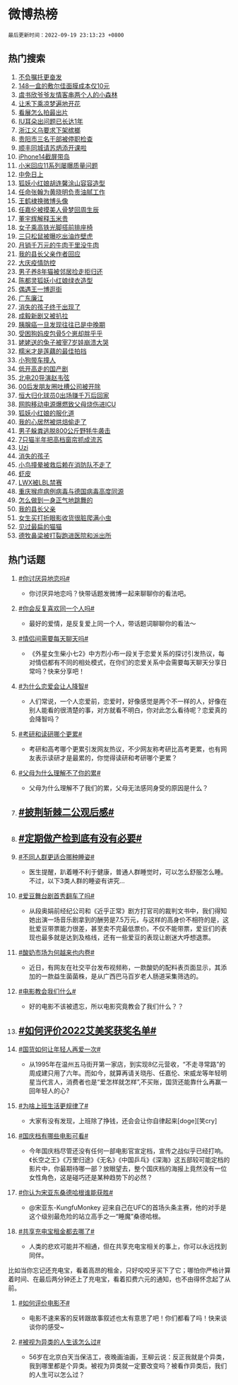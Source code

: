 # 微博热榜

`最后更新时间：2022-09-19 23:13:23 +0800`

## 热门搜索

1. [不负嘱托更奋发](https://m.weibo.cn/search?containerid=100103type%3D1%26t%3D10%26q%3D%23%E4%B8%8D%E8%B4%9F%E5%98%B1%E6%89%98%E6%9B%B4%E5%A5%8B%E5%8F%91%23&stream_entry_id=51&isnewpage=1&extparam=seat%3D1%26dgr%3D0%26cate%3D10103%26filter_type%3Drealtimehot%26pos%3D0%26c_type%3D51%26display_time%3D1663600401%26pre_seqid%3D166360040194101330097&luicode=10000011&lfid=106003type%253D25%2526t%253D3%2526disable_hot%253D1%2526filter_type%253Drealtimehot)
1. [148一盒的敷尔佳面膜成本仅10元](https://m.weibo.cn/search?containerid=100103type%3D1%26t%3D10%26q%3D%23148%E4%B8%80%E7%9B%92%E7%9A%84%E6%95%B7%E5%B0%94%E4%BD%B3%E9%9D%A2%E8%86%9C%E6%88%90%E6%9C%AC%E4%BB%8510%E5%85%83%23&stream_entry_id=31&isnewpage=1&extparam=seat%3D1%26dgr%3D0%26cate%3D0%26flag%3D2%26band_rank%3D1%26filter_type%3Drealtimehot%26pos%3D0%26lcate%3D5001%26q%3D%2523148%25E4%25B8%2580%25E7%259B%2592%25E7%259A%2584%25E6%2595%25B7%25E5%25B0%2594%25E4%25BD%25B3%25E9%259D%25A2%25E8%2586%259C%25E6%2588%2590%25E6%259C%25AC%25E4%25BB%258510%25E5%2585%2583%2523%26c_type%3D31%26realpos%3D1%26display_time%3D1663600401%26pre_seqid%3D166360040194101330097&luicode=10000011&lfid=106003type%253D25%2526t%253D3%2526disable_hot%253D1%2526filter_type%253Drealtimehot)
1. [虞书欣爷爷友情客串两个人的小森林](https://m.weibo.cn/search?containerid=100103type%3D1%26t%3D10%26q%3D%23%E8%99%9E%E4%B9%A6%E6%AC%A3%E7%88%B7%E7%88%B7%E5%8F%8B%E6%83%85%E5%AE%A2%E4%B8%B2%E4%B8%A4%E4%B8%AA%E4%BA%BA%E7%9A%84%E5%B0%8F%E6%A3%AE%E6%9E%97%23&stream_entry_id=31&isnewpage=1&extparam=seat%3D1%26dgr%3D0%26cate%3D0%26flag%3D1%26band_rank%3D2%26filter_type%3Drealtimehot%26pos%3D1%26lcate%3D5001%26q%3D%2523%25E8%2599%259E%25E4%25B9%25A6%25E6%25AC%25A3%25E7%2588%25B7%25E7%2588%25B7%25E5%258F%258B%25E6%2583%2585%25E5%25AE%25A2%25E4%25B8%25B2%25E4%25B8%25A4%25E4%25B8%25AA%25E4%25BA%25BA%25E7%259A%2584%25E5%25B0%258F%25E6%25A3%25AE%25E6%259E%2597%2523%26c_type%3D31%26realpos%3D2%26display_time%3D1663600401%26pre_seqid%3D166360040194101330097&luicode=10000011&lfid=106003type%253D25%2526t%253D3%2526disable_hot%253D1%2526filter_type%253Drealtimehot)
1. [让禾下乘凉梦遍地开花](https://m.weibo.cn/search?containerid=100103type%3D1%26t%3D10%26q%3D%23%E8%AE%A9%E7%A6%BE%E4%B8%8B%E4%B9%98%E5%87%89%E6%A2%A6%E9%81%8D%E5%9C%B0%E5%BC%80%E8%8A%B1%23&stream_entry_id=31&isnewpage=1&extparam=seat%3D1%26dgr%3D0%26cate%3D0%26flag%3D0%26band_rank%3D3%26filter_type%3Drealtimehot%26pos%3D2%26lcate%3D5001%26q%3D%2523%25E8%25AE%25A9%25E7%25A6%25BE%25E4%25B8%258B%25E4%25B9%2598%25E5%2587%2589%25E6%25A2%25A6%25E9%2581%258D%25E5%259C%25B0%25E5%25BC%2580%25E8%258A%25B1%2523%26c_type%3D31%26realpos%3D3%26display_time%3D1663600401%26pre_seqid%3D166360040194101330097&luicode=10000011&lfid=106003type%253D25%2526t%253D3%2526disable_hot%253D1%2526filter_type%253Drealtimehot)
1. [看展怎么拍最出片](https://m.weibo.cn/search?containerid=100103type%3D1%26t%3D10%26q%3D%23%E7%9C%8B%E5%B1%95%E6%80%8E%E4%B9%88%E6%8B%8D%E6%9C%80%E5%87%BA%E7%89%87%23&stream_entry_id=31&isnewpage=1&extparam=seat%3D1%26dgr%3D0%26cate%3D0%26band_rank%3D4%26topic_ad%3D1%26pos%3D3%26lcate%3D5001%26adid%3D165535%26filter_type%3Drealtimehot%26q%3D%2523%25E7%259C%258B%25E5%25B1%2595%25E6%2580%258E%25E4%25B9%2588%25E6%258B%258D%25E6%259C%2580%25E5%2587%25BA%25E7%2589%2587%2523%26c_type%3D31%26display_time%3D1663600401%26pre_seqid%3D166360040194101330097&luicode=10000011&lfid=106003type%253D25%2526t%253D3%2526disable_hot%253D1%2526filter_type%253Drealtimehot)
1. [IU耳朵出问题已长达1年](https://m.weibo.cn/search?containerid=100103type%3D1%26t%3D10%26q%3D%23IU%E8%80%B3%E6%9C%B5%E5%87%BA%E9%97%AE%E9%A2%98%E5%B7%B2%E9%95%BF%E8%BE%BE1%E5%B9%B4%23&stream_entry_id=31&isnewpage=1&extparam=seat%3D1%26dgr%3D0%26cate%3D0%26flag%3D1%26band_rank%3D4%26filter_type%3Drealtimehot%26pos%3D4%26lcate%3D5001%26q%3D%2523IU%25E8%2580%25B3%25E6%259C%25B5%25E5%2587%25BA%25E9%2597%25AE%25E9%25A2%2598%25E5%25B7%25B2%25E9%2595%25BF%25E8%25BE%25BE1%25E5%25B9%25B4%2523%26c_type%3D31%26realpos%3D4%26display_time%3D1663600401%26pre_seqid%3D166360040194101330097&luicode=10000011&lfid=106003type%253D25%2526t%253D3%2526disable_hot%253D1%2526filter_type%253Drealtimehot)
1. [浙江义乌要求下架槟榔](https://m.weibo.cn/search?containerid=100103type%3D1%26t%3D10%26q%3D%23%E6%B5%99%E6%B1%9F%E4%B9%89%E4%B9%8C%E8%A6%81%E6%B1%82%E4%B8%8B%E6%9E%B6%E6%A7%9F%E6%A6%94%23&stream_entry_id=31&isnewpage=1&extparam=seat%3D1%26dgr%3D0%26cate%3D0%26flag%3D1%26band_rank%3D5%26filter_type%3Drealtimehot%26pos%3D5%26lcate%3D5001%26q%3D%2523%25E6%25B5%2599%25E6%25B1%259F%25E4%25B9%2589%25E4%25B9%258C%25E8%25A6%2581%25E6%25B1%2582%25E4%25B8%258B%25E6%259E%25B6%25E6%25A7%259F%25E6%25A6%2594%2523%26c_type%3D31%26realpos%3D5%26display_time%3D1663600401%26pre_seqid%3D166360040194101330097&luicode=10000011&lfid=106003type%253D25%2526t%253D3%2526disable_hot%253D1%2526filter_type%253Drealtimehot)
1. [贵阳市三名干部被停职检查](https://m.weibo.cn/search?containerid=100103type%3D1%26t%3D10%26q%3D%E8%B4%B5%E9%98%B3%E5%B8%82%E4%B8%89%E5%90%8D%E5%B9%B2%E9%83%A8%E8%A2%AB%E5%81%9C%E8%81%8C%E6%A3%80%E6%9F%A5&stream_entry_id=31&isnewpage=1&extparam=seat%3D1%26dgr%3D0%26cate%3D0%26flag%3D16%26band_rank%3D6%26filter_type%3Drealtimehot%26pos%3D6%26lcate%3D5001%26q%3D%25E8%25B4%25B5%25E9%2598%25B3%25E5%25B8%2582%25E4%25B8%2589%25E5%2590%258D%25E5%25B9%25B2%25E9%2583%25A8%25E8%25A2%25AB%25E5%2581%259C%25E8%2581%258C%25E6%25A3%2580%25E6%259F%25A5%26c_type%3D31%26realpos%3D6%26display_time%3D1663600401%26pre_seqid%3D166360040194101330097&luicode=10000011&lfid=106003type%253D25%2526t%253D3%2526disable_hot%253D1%2526filter_type%253Drealtimehot)
1. [顺丰同城请苏炳添开课啦](https://m.weibo.cn/search?containerid=100103type%3D1%26t%3D10%26q%3D%23%E9%A1%BA%E4%B8%B0%E5%90%8C%E5%9F%8E%E8%AF%B7%E8%8B%8F%E7%82%B3%E6%B7%BB%E5%BC%80%E8%AF%BE%E5%95%A6%23&stream_entry_id=31&isnewpage=1&extparam=seat%3D1%26dgr%3D0%26cate%3D0%26band_rank%3D7%26topic_ad%3D1%26pos%3D7%26lcate%3D5001%26adid%3D165516%26filter_type%3Drealtimehot%26q%3D%2523%25E9%25A1%25BA%25E4%25B8%25B0%25E5%2590%258C%25E5%259F%258E%25E8%25AF%25B7%25E8%258B%258F%25E7%2582%25B3%25E6%25B7%25BB%25E5%25BC%2580%25E8%25AF%25BE%25E5%2595%25A6%2523%26c_type%3D31%26display_time%3D1663600401%26pre_seqid%3D166360040194101330097&luicode=10000011&lfid=106003type%253D25%2526t%253D3%2526disable_hot%253D1%2526filter_type%253Drealtimehot)
1. [iPhone14截屏带岛](https://m.weibo.cn/search?containerid=100103type%3D1%26t%3D10%26q%3D%23iPhone14%E6%88%AA%E5%B1%8F%E5%B8%A6%E5%B2%9B%23&stream_entry_id=31&isnewpage=1&extparam=seat%3D1%26dgr%3D0%26cate%3D0%26flag%3D0%26band_rank%3D7%26filter_type%3Drealtimehot%26pos%3D8%26lcate%3D5001%26q%3D%2523iPhone14%25E6%2588%25AA%25E5%25B1%258F%25E5%25B8%25A6%25E5%25B2%259B%2523%26c_type%3D31%26realpos%3D7%26display_time%3D1663600401%26pre_seqid%3D166360040194101330097&luicode=10000011&lfid=106003type%253D25%2526t%253D3%2526disable_hot%253D1%2526filter_type%253Drealtimehot)
1. [小米回应11系列屡曝质量问题](https://m.weibo.cn/search?containerid=100103type%3D1%26t%3D10%26q%3D%23%E5%B0%8F%E7%B1%B3%E5%9B%9E%E5%BA%9411%E7%B3%BB%E5%88%97%E5%B1%A1%E6%9B%9D%E8%B4%A8%E9%87%8F%E9%97%AE%E9%A2%98%23&stream_entry_id=31&isnewpage=1&extparam=seat%3D1%26dgr%3D0%26cate%3D0%26flag%3D1%26band_rank%3D8%26filter_type%3Drealtimehot%26pos%3D9%26lcate%3D5001%26q%3D%2523%25E5%25B0%258F%25E7%25B1%25B3%25E5%259B%259E%25E5%25BA%259411%25E7%25B3%25BB%25E5%2588%2597%25E5%25B1%25A1%25E6%259B%259D%25E8%25B4%25A8%25E9%2587%258F%25E9%2597%25AE%25E9%25A2%2598%2523%26c_type%3D31%26realpos%3D8%26display_time%3D1663600401%26pre_seqid%3D166360040194101330097&luicode=10000011&lfid=106003type%253D25%2526t%253D3%2526disable_hot%253D1%2526filter_type%253Drealtimehot)
1. [中免日上](https://m.weibo.cn/search?containerid=100103type%3D1%26t%3D10%26q%3D%E4%B8%AD%E5%85%8D%E6%97%A5%E4%B8%8A&stream_entry_id=31&isnewpage=1&extparam=seat%3D1%26dgr%3D0%26cate%3D0%26flag%3D0%26band_rank%3D9%26filter_type%3Drealtimehot%26pos%3D10%26lcate%3D5001%26q%3D%25E4%25B8%25AD%25E5%2585%258D%25E6%2597%25A5%25E4%25B8%258A%26c_type%3D31%26realpos%3D9%26display_time%3D1663600401%26pre_seqid%3D166360040194101330097&luicode=10000011&lfid=106003type%253D25%2526t%253D3%2526disable_hot%253D1%2526filter_type%253Drealtimehot)
1. [狐妖小红娘胡连馨涂山容容造型](https://m.weibo.cn/search?containerid=100103type%3D1%26t%3D10%26q%3D%23%E7%8B%90%E5%A6%96%E5%B0%8F%E7%BA%A2%E5%A8%98%E8%83%A1%E8%BF%9E%E9%A6%A8%E6%B6%82%E5%B1%B1%E5%AE%B9%E5%AE%B9%E9%80%A0%E5%9E%8B%23&stream_entry_id=31&isnewpage=1&extparam=seat%3D1%26dgr%3D0%26cate%3D0%26flag%3D1%26band_rank%3D10%26filter_type%3Drealtimehot%26pos%3D11%26lcate%3D5001%26q%3D%2523%25E7%258B%2590%25E5%25A6%2596%25E5%25B0%258F%25E7%25BA%25A2%25E5%25A8%2598%25E8%2583%25A1%25E8%25BF%259E%25E9%25A6%25A8%25E6%25B6%2582%25E5%25B1%25B1%25E5%25AE%25B9%25E5%25AE%25B9%25E9%2580%25A0%25E5%259E%258B%2523%26c_type%3D31%26realpos%3D10%26display_time%3D1663600401%26pre_seqid%3D166360040194101330097&luicode=10000011&lfid=106003type%253D25%2526t%253D3%2526disable_hot%253D1%2526filter_type%253Drealtimehot)
1. [任命张翰为黄晓明负责油腻工作](https://m.weibo.cn/search?containerid=100103type%3D1%26t%3D10%26q%3D%E4%BB%BB%E5%91%BD%E5%BC%A0%E7%BF%B0%E4%B8%BA%E9%BB%84%E6%99%93%E6%98%8E%E8%B4%9F%E8%B4%A3%E6%B2%B9%E8%85%BB%E5%B7%A5%E4%BD%9C&stream_entry_id=31&isnewpage=1&extparam=seat%3D1%26dgr%3D0%26cate%3D0%26flag%3D1%26band_rank%3D11%26filter_type%3Drealtimehot%26pos%3D12%26lcate%3D5001%26q%3D%25E4%25BB%25BB%25E5%2591%25BD%25E5%25BC%25A0%25E7%25BF%25B0%25E4%25B8%25BA%25E9%25BB%2584%25E6%2599%2593%25E6%2598%258E%25E8%25B4%259F%25E8%25B4%25A3%25E6%25B2%25B9%25E8%2585%25BB%25E5%25B7%25A5%25E4%25BD%259C%26c_type%3D31%26realpos%3D11%26display_time%3D1663600401%26pre_seqid%3D166360040194101330097&luicode=10000011&lfid=106003type%253D25%2526t%253D3%2526disable_hot%253D1%2526filter_type%253Drealtimehot)
1. [王鹤棣换微博头像](https://m.weibo.cn/search?containerid=100103type%3D1%26t%3D10%26q%3D%23%E7%8E%8B%E9%B9%A4%E6%A3%A3%E6%8D%A2%E5%BE%AE%E5%8D%9A%E5%A4%B4%E5%83%8F%23&stream_entry_id=31&isnewpage=1&extparam=seat%3D1%26dgr%3D0%26cate%3D0%26flag%3D0%26band_rank%3D12%26filter_type%3Drealtimehot%26pos%3D13%26lcate%3D5001%26q%3D%2523%25E7%258E%258B%25E9%25B9%25A4%25E6%25A3%25A3%25E6%258D%25A2%25E5%25BE%25AE%25E5%258D%259A%25E5%25A4%25B4%25E5%2583%258F%2523%26c_type%3D31%26realpos%3D12%26display_time%3D1663600401%26pre_seqid%3D166360040194101330097&luicode=10000011&lfid=106003type%253D25%2526t%253D3%2526disable_hot%253D1%2526filter_type%253Drealtimehot)
1. [任嘉伦被摸美人骨梦回周生辰](https://m.weibo.cn/search?containerid=100103type%3D1%26t%3D10%26q%3D%23%E4%BB%BB%E5%98%89%E4%BC%A6%E8%A2%AB%E6%91%B8%E7%BE%8E%E4%BA%BA%E9%AA%A8%E6%A2%A6%E5%9B%9E%E5%91%A8%E7%94%9F%E8%BE%B0%23&stream_entry_id=31&isnewpage=1&extparam=seat%3D1%26dgr%3D0%26cate%3D0%26flag%3D0%26band_rank%3D13%26filter_type%3Drealtimehot%26pos%3D14%26lcate%3D5001%26q%3D%2523%25E4%25BB%25BB%25E5%2598%2589%25E4%25BC%25A6%25E8%25A2%25AB%25E6%2591%25B8%25E7%25BE%258E%25E4%25BA%25BA%25E9%25AA%25A8%25E6%25A2%25A6%25E5%259B%259E%25E5%2591%25A8%25E7%2594%259F%25E8%25BE%25B0%2523%26c_type%3D31%26realpos%3D13%26display_time%3D1663600401%26pre_seqid%3D166360040194101330097&luicode=10000011&lfid=106003type%253D25%2526t%253D3%2526disable_hot%253D1%2526filter_type%253Drealtimehot)
1. [董宇辉解释玉米贵](https://m.weibo.cn/search?containerid=100103type%3D1%26t%3D10%26q%3D%23%E8%91%A3%E5%AE%87%E8%BE%89%E8%A7%A3%E9%87%8A%E7%8E%89%E7%B1%B3%E8%B4%B5%23&stream_entry_id=31&isnewpage=1&extparam=seat%3D1%26dgr%3D0%26cate%3D0%26flag%3D0%26band_rank%3D14%26filter_type%3Drealtimehot%26pos%3D15%26lcate%3D5001%26q%3D%2523%25E8%2591%25A3%25E5%25AE%2587%25E8%25BE%2589%25E8%25A7%25A3%25E9%2587%258A%25E7%258E%2589%25E7%25B1%25B3%25E8%25B4%25B5%2523%26c_type%3D31%26realpos%3D14%26display_time%3D1663600401%26pre_seqid%3D166360040194101330097&luicode=10000011&lfid=106003type%253D25%2526t%253D3%2526disable_hot%253D1%2526filter_type%253Drealtimehot)
1. [女子乘高铁光脚搭前排座椅](https://m.weibo.cn/search?containerid=100103type%3D1%26t%3D10%26q%3D%23%E5%A5%B3%E5%AD%90%E4%B9%98%E9%AB%98%E9%93%81%E5%85%89%E8%84%9A%E6%90%AD%E5%89%8D%E6%8E%92%E5%BA%A7%E6%A4%85%23&stream_entry_id=31&isnewpage=1&extparam=seat%3D1%26dgr%3D0%26cate%3D0%26flag%3D1%26band_rank%3D15%26filter_type%3Drealtimehot%26pos%3D16%26lcate%3D5001%26q%3D%2523%25E5%25A5%25B3%25E5%25AD%2590%25E4%25B9%2598%25E9%25AB%2598%25E9%2593%2581%25E5%2585%2589%25E8%2584%259A%25E6%2590%25AD%25E5%2589%258D%25E6%258E%2592%25E5%25BA%25A7%25E6%25A4%2585%2523%26c_type%3D31%26realpos%3D15%26display_time%3D1663600401%26pre_seqid%3D166360040194101330097&luicode=10000011&lfid=106003type%253D25%2526t%253D3%2526disable_hot%253D1%2526filter_type%253Drealtimehot)
1. [三只松鼠被曝吃出油炸壁虎](https://m.weibo.cn/search?containerid=100103type%3D1%26t%3D10%26q%3D%23%E4%B8%89%E5%8F%AA%E6%9D%BE%E9%BC%A0%E8%A2%AB%E6%9B%9D%E5%90%83%E5%87%BA%E6%B2%B9%E7%82%B8%E5%A3%81%E8%99%8E%23&stream_entry_id=31&isnewpage=1&extparam=seat%3D1%26dgr%3D0%26cate%3D0%26flag%3D2%26band_rank%3D16%26filter_type%3Drealtimehot%26pos%3D17%26lcate%3D5001%26q%3D%2523%25E4%25B8%2589%25E5%258F%25AA%25E6%259D%25BE%25E9%25BC%25A0%25E8%25A2%25AB%25E6%259B%259D%25E5%2590%2583%25E5%2587%25BA%25E6%25B2%25B9%25E7%2582%25B8%25E5%25A3%2581%25E8%2599%258E%2523%26c_type%3D31%26realpos%3D16%26display_time%3D1663600401%26pre_seqid%3D166360040194101330097&luicode=10000011&lfid=106003type%253D25%2526t%253D3%2526disable_hot%253D1%2526filter_type%253Drealtimehot)
1. [月销千万元的牛肉干里没牛肉](https://m.weibo.cn/search?containerid=100103type%3D1%26t%3D10%26q%3D%23%E6%9C%88%E9%94%80%E5%8D%83%E4%B8%87%E5%85%83%E7%9A%84%E7%89%9B%E8%82%89%E5%B9%B2%E9%87%8C%E6%B2%A1%E7%89%9B%E8%82%89%23&stream_entry_id=31&isnewpage=1&extparam=seat%3D1%26dgr%3D0%26cate%3D0%26flag%3D0%26band_rank%3D17%26filter_type%3Drealtimehot%26pos%3D18%26lcate%3D5001%26q%3D%2523%25E6%259C%2588%25E9%2594%2580%25E5%258D%2583%25E4%25B8%2587%25E5%2585%2583%25E7%259A%2584%25E7%2589%259B%25E8%2582%2589%25E5%25B9%25B2%25E9%2587%258C%25E6%25B2%25A1%25E7%2589%259B%25E8%2582%2589%2523%26c_type%3D31%26realpos%3D17%26display_time%3D1663600401%26pre_seqid%3D166360040194101330097&luicode=10000011&lfid=106003type%253D25%2526t%253D3%2526disable_hot%253D1%2526filter_type%253Drealtimehot)
1. [我的县长父亲作者回应](https://m.weibo.cn/search?containerid=100103type%3D1%26t%3D10%26q%3D%23%E6%88%91%E7%9A%84%E5%8E%BF%E9%95%BF%E7%88%B6%E4%BA%B2%E4%BD%9C%E8%80%85%E5%9B%9E%E5%BA%94%23&stream_entry_id=31&isnewpage=1&extparam=seat%3D1%26dgr%3D0%26cate%3D0%26flag%3D0%26band_rank%3D18%26filter_type%3Drealtimehot%26pos%3D19%26lcate%3D5001%26q%3D%2523%25E6%2588%2591%25E7%259A%2584%25E5%258E%25BF%25E9%2595%25BF%25E7%2588%25B6%25E4%25BA%25B2%25E4%25BD%259C%25E8%2580%2585%25E5%259B%259E%25E5%25BA%2594%2523%26c_type%3D31%26realpos%3D18%26display_time%3D1663600401%26pre_seqid%3D166360040194101330097&luicode=10000011&lfid=106003type%253D25%2526t%253D3%2526disable_hot%253D1%2526filter_type%253Drealtimehot)
1. [大庆疫情防控](https://m.weibo.cn/search?containerid=100103type%3D1%26t%3D10%26q%3D%E5%A4%A7%E5%BA%86%E7%96%AB%E6%83%85%E9%98%B2%E6%8E%A7&stream_entry_id=31&isnewpage=1&extparam=seat%3D1%26dgr%3D0%26cate%3D0%26flag%3D1%26band_rank%3D19%26filter_type%3Drealtimehot%26pos%3D20%26lcate%3D5001%26q%3D%25E5%25A4%25A7%25E5%25BA%2586%25E7%2596%25AB%25E6%2583%2585%25E9%2598%25B2%25E6%258E%25A7%26c_type%3D31%26realpos%3D19%26display_time%3D1663600401%26pre_seqid%3D166360040194101330097&luicode=10000011&lfid=106003type%253D25%2526t%253D3%2526disable_hot%253D1%2526filter_type%253Drealtimehot)
1. [男子养8年猫被邻居捡走拒归还](https://m.weibo.cn/search?containerid=100103type%3D1%26t%3D10%26q%3D%23%E7%94%B7%E5%AD%90%E5%85%BB8%E5%B9%B4%E7%8C%AB%E8%A2%AB%E9%82%BB%E5%B1%85%E6%8D%A1%E8%B5%B0%E6%8B%92%E5%BD%92%E8%BF%98%23&stream_entry_id=31&isnewpage=1&extparam=seat%3D1%26dgr%3D0%26cate%3D0%26flag%3D0%26band_rank%3D20%26filter_type%3Drealtimehot%26pos%3D21%26lcate%3D5001%26q%3D%2523%25E7%2594%25B7%25E5%25AD%2590%25E5%2585%25BB8%25E5%25B9%25B4%25E7%258C%25AB%25E8%25A2%25AB%25E9%2582%25BB%25E5%25B1%2585%25E6%258D%25A1%25E8%25B5%25B0%25E6%258B%2592%25E5%25BD%2592%25E8%25BF%2598%2523%26c_type%3D31%26realpos%3D20%26display_time%3D1663600401%26pre_seqid%3D166360040194101330097&luicode=10000011&lfid=106003type%253D25%2526t%253D3%2526disable_hot%253D1%2526filter_type%253Drealtimehot)
1. [陈都灵狐妖小红娘绿衣造型](https://m.weibo.cn/search?containerid=100103type%3D1%26t%3D10%26q%3D%23%E9%99%88%E9%83%BD%E7%81%B5%E7%8B%90%E5%A6%96%E5%B0%8F%E7%BA%A2%E5%A8%98%E7%BB%BF%E8%A1%A3%E9%80%A0%E5%9E%8B%23&stream_entry_id=31&isnewpage=1&extparam=seat%3D1%26dgr%3D0%26cate%3D0%26flag%3D0%26band_rank%3D21%26filter_type%3Drealtimehot%26pos%3D22%26lcate%3D5001%26q%3D%2523%25E9%2599%2588%25E9%2583%25BD%25E7%2581%25B5%25E7%258B%2590%25E5%25A6%2596%25E5%25B0%258F%25E7%25BA%25A2%25E5%25A8%2598%25E7%25BB%25BF%25E8%25A1%25A3%25E9%2580%25A0%25E5%259E%258B%2523%26c_type%3D31%26realpos%3D21%26display_time%3D1663600401%26pre_seqid%3D166360040194101330097&luicode=10000011&lfid=106003type%253D25%2526t%253D3%2526disable_hot%253D1%2526filter_type%253Drealtimehot)
1. [偶遇王一博逛街](https://m.weibo.cn/search?containerid=100103type%3D1%26t%3D10%26q%3D%23%E5%81%B6%E9%81%87%E7%8E%8B%E4%B8%80%E5%8D%9A%E9%80%9B%E8%A1%97%23&stream_entry_id=31&isnewpage=1&extparam=seat%3D1%26dgr%3D0%26cate%3D0%26flag%3D1%26band_rank%3D22%26filter_type%3Drealtimehot%26pos%3D23%26lcate%3D5001%26q%3D%2523%25E5%2581%25B6%25E9%2581%2587%25E7%258E%258B%25E4%25B8%2580%25E5%258D%259A%25E9%2580%259B%25E8%25A1%2597%2523%26c_type%3D31%26realpos%3D22%26display_time%3D1663600401%26pre_seqid%3D166360040194101330097&luicode=10000011&lfid=106003type%253D25%2526t%253D3%2526disable_hot%253D1%2526filter_type%253Drealtimehot)
1. [广东廉江](https://m.weibo.cn/search?containerid=100103type%3D1%26t%3D10%26q%3D%E5%B9%BF%E4%B8%9C%E5%BB%89%E6%B1%9F&stream_entry_id=31&isnewpage=1&extparam=seat%3D1%26dgr%3D0%26cate%3D0%26flag%3D0%26band_rank%3D23%26filter_type%3Drealtimehot%26pos%3D24%26lcate%3D5001%26q%3D%25E5%25B9%25BF%25E4%25B8%259C%25E5%25BB%2589%25E6%25B1%259F%26c_type%3D31%26realpos%3D23%26display_time%3D1663600401%26pre_seqid%3D166360040194101330097&luicode=10000011&lfid=106003type%253D25%2526t%253D3%2526disable_hot%253D1%2526filter_type%253Drealtimehot)
1. [消失的孩子终于出现了](https://m.weibo.cn/search?containerid=100103type%3D1%26t%3D10%26q%3D%23%E6%B6%88%E5%A4%B1%E7%9A%84%E5%AD%A9%E5%AD%90%E7%BB%88%E4%BA%8E%E5%87%BA%E7%8E%B0%E4%BA%86%23&stream_entry_id=31&isnewpage=1&extparam=seat%3D1%26dgr%3D0%26cate%3D0%26flag%3D1%26band_rank%3D24%26filter_type%3Drealtimehot%26pos%3D25%26lcate%3D5001%26q%3D%2523%25E6%25B6%2588%25E5%25A4%25B1%25E7%259A%2584%25E5%25AD%25A9%25E5%25AD%2590%25E7%25BB%2588%25E4%25BA%258E%25E5%2587%25BA%25E7%258E%25B0%25E4%25BA%2586%2523%26c_type%3D31%26realpos%3D24%26display_time%3D1663600401%26pre_seqid%3D166360040194101330097&luicode=10000011&lfid=106003type%253D25%2526t%253D3%2526disable_hot%253D1%2526filter_type%253Drealtimehot)
1. [成毅新剧又被扒拉](https://m.weibo.cn/search?containerid=100103type%3D1%26t%3D10%26q%3D%23%E6%88%90%E6%AF%85%E6%96%B0%E5%89%A7%E5%8F%88%E8%A2%AB%E6%89%92%E6%8B%89%23&stream_entry_id=31&isnewpage=1&extparam=seat%3D1%26dgr%3D0%26cate%3D0%26flag%3D1%26band_rank%3D25%26filter_type%3Drealtimehot%26pos%3D26%26lcate%3D5001%26q%3D%2523%25E6%2588%2590%25E6%25AF%2585%25E6%2596%25B0%25E5%2589%25A7%25E5%258F%2588%25E8%25A2%25AB%25E6%2589%2592%25E6%258B%2589%2523%26c_type%3D31%26realpos%3D25%26display_time%3D1663600401%26pre_seqid%3D166360040194101330097&luicode=10000011&lfid=106003type%253D25%2526t%253D3%2526disable_hot%253D1%2526filter_type%253Drealtimehot)
1. [胰腺癌一旦发现往往已是中晚期](https://m.weibo.cn/search?containerid=100103type%3D1%26t%3D10%26q%3D%23%E8%83%B0%E8%85%BA%E7%99%8C%E4%B8%80%E6%97%A6%E5%8F%91%E7%8E%B0%E5%BE%80%E5%BE%80%E5%B7%B2%E6%98%AF%E4%B8%AD%E6%99%9A%E6%9C%9F%23&stream_entry_id=31&isnewpage=1&extparam=seat%3D1%26dgr%3D0%26cate%3D0%26flag%3D1%26band_rank%3D26%26filter_type%3Drealtimehot%26pos%3D27%26lcate%3D5001%26q%3D%2523%25E8%2583%25B0%25E8%2585%25BA%25E7%2599%258C%25E4%25B8%2580%25E6%2597%25A6%25E5%258F%2591%25E7%258E%25B0%25E5%25BE%2580%25E5%25BE%2580%25E5%25B7%25B2%25E6%2598%25AF%25E4%25B8%25AD%25E6%2599%259A%25E6%259C%259F%2523%26c_type%3D31%26realpos%3D26%26display_time%3D1663600401%26pre_seqid%3D166360040194101330097&luicode=10000011&lfid=106003type%253D25%2526t%253D3%2526disable_hot%253D1%2526filter_type%253Drealtimehot)
1. [受困狗妈皮包骨5个崽却胖乎乎](https://m.weibo.cn/search?containerid=100103type%3D1%26t%3D10%26q%3D%23%E5%8F%97%E5%9B%B0%E7%8B%97%E5%A6%88%E7%9A%AE%E5%8C%85%E9%AA%A85%E4%B8%AA%E5%B4%BD%E5%8D%B4%E8%83%96%E4%B9%8E%E4%B9%8E%23&stream_entry_id=31&isnewpage=1&extparam=seat%3D1%26dgr%3D0%26cate%3D0%26flag%3D0%26band_rank%3D27%26filter_type%3Drealtimehot%26pos%3D28%26lcate%3D5001%26q%3D%2523%25E5%258F%2597%25E5%259B%25B0%25E7%258B%2597%25E5%25A6%2588%25E7%259A%25AE%25E5%258C%2585%25E9%25AA%25A85%25E4%25B8%25AA%25E5%25B4%25BD%25E5%258D%25B4%25E8%2583%2596%25E4%25B9%258E%25E4%25B9%258E%2523%26c_type%3D31%26realpos%3D27%26display_time%3D1663600401%26pre_seqid%3D166360040194101330097&luicode=10000011&lfid=106003type%253D25%2526t%253D3%2526disable_hot%253D1%2526filter_type%253Drealtimehot)
1. [姥姥送的兔子被宰7岁娃崩溃大哭](https://m.weibo.cn/search?containerid=100103type%3D1%26t%3D10%26q%3D%23%E5%A7%A5%E5%A7%A5%E9%80%81%E7%9A%84%E5%85%94%E5%AD%90%E8%A2%AB%E5%AE%B07%E5%B2%81%E5%A8%83%E5%B4%A9%E6%BA%83%E5%A4%A7%E5%93%AD%23&stream_entry_id=31&isnewpage=1&extparam=seat%3D1%26dgr%3D0%26cate%3D0%26flag%3D0%26band_rank%3D28%26filter_type%3Drealtimehot%26pos%3D29%26lcate%3D5001%26q%3D%2523%25E5%25A7%25A5%25E5%25A7%25A5%25E9%2580%2581%25E7%259A%2584%25E5%2585%2594%25E5%25AD%2590%25E8%25A2%25AB%25E5%25AE%25B07%25E5%25B2%2581%25E5%25A8%2583%25E5%25B4%25A9%25E6%25BA%2583%25E5%25A4%25A7%25E5%2593%25AD%2523%26c_type%3D31%26realpos%3D28%26display_time%3D1663600401%26pre_seqid%3D166360040194101330097&luicode=10000011&lfid=106003type%253D25%2526t%253D3%2526disable_hot%253D1%2526filter_type%253Drealtimehot)
1. [糯米才是莲藕的最佳拍挡](https://m.weibo.cn/search?containerid=100103type%3D1%26t%3D10%26q%3D%23%E7%B3%AF%E7%B1%B3%E6%89%8D%E6%98%AF%E8%8E%B2%E8%97%95%E7%9A%84%E6%9C%80%E4%BD%B3%E6%8B%8D%E6%8C%A1%23&stream_entry_id=31&isnewpage=1&extparam=seat%3D1%26dgr%3D0%26cate%3D0%26flag%3D1%26band_rank%3D29%26filter_type%3Drealtimehot%26pos%3D30%26lcate%3D5001%26q%3D%2523%25E7%25B3%25AF%25E7%25B1%25B3%25E6%2589%258D%25E6%2598%25AF%25E8%258E%25B2%25E8%2597%2595%25E7%259A%2584%25E6%259C%2580%25E4%25BD%25B3%25E6%258B%258D%25E6%258C%25A1%2523%26c_type%3D31%26realpos%3D29%26display_time%3D1663600401%26pre_seqid%3D166360040194101330097&luicode=10000011&lfid=106003type%253D25%2526t%253D3%2526disable_hot%253D1%2526filter_type%253Drealtimehot)
1. [小狗带车撞人](https://m.weibo.cn/search?containerid=100103type%3D1%26t%3D10%26q%3D%23%E5%B0%8F%E7%8B%97%E5%B8%A6%E8%BD%A6%E6%92%9E%E4%BA%BA%23&stream_entry_id=31&isnewpage=1&extparam=seat%3D1%26dgr%3D0%26cate%3D0%26flag%3D0%26band_rank%3D30%26filter_type%3Drealtimehot%26pos%3D31%26lcate%3D5001%26q%3D%2523%25E5%25B0%258F%25E7%258B%2597%25E5%25B8%25A6%25E8%25BD%25A6%25E6%2592%259E%25E4%25BA%25BA%2523%26c_type%3D31%26realpos%3D30%26display_time%3D1663600401%26pre_seqid%3D166360040194101330097&luicode=10000011&lfid=106003type%253D25%2526t%253D3%2526disable_hot%253D1%2526filter_type%253Drealtimehot)
1. [低开高走的国产剧](https://m.weibo.cn/search?containerid=100103type%3D1%26t%3D10%26q%3D%23%E4%BD%8E%E5%BC%80%E9%AB%98%E8%B5%B0%E7%9A%84%E5%9B%BD%E4%BA%A7%E5%89%A7%23&stream_entry_id=31&isnewpage=1&extparam=seat%3D1%26dgr%3D0%26cate%3D0%26flag%3D0%26band_rank%3D31%26filter_type%3Drealtimehot%26pos%3D32%26lcate%3D5001%26q%3D%2523%25E4%25BD%258E%25E5%25BC%2580%25E9%25AB%2598%25E8%25B5%25B0%25E7%259A%2584%25E5%259B%25BD%25E4%25BA%25A7%25E5%2589%25A7%2523%26c_type%3D31%26realpos%3D31%26display_time%3D1663600401%26pre_seqid%3D166360040194101330097&luicode=10000011&lfid=106003type%253D25%2526t%253D3%2526disable_hot%253D1%2526filter_type%253Drealtimehot)
1. [北电20导演赵韦弦](https://m.weibo.cn/search?containerid=100103type%3D1%26t%3D10%26q%3D%E5%8C%97%E7%94%B520%E5%AF%BC%E6%BC%94%E8%B5%B5%E9%9F%A6%E5%BC%A6&stream_entry_id=31&isnewpage=1&extparam=seat%3D1%26dgr%3D0%26cate%3D0%26flag%3D0%26band_rank%3D32%26filter_type%3Drealtimehot%26pos%3D33%26lcate%3D5001%26q%3D%25E5%258C%2597%25E7%2594%25B520%25E5%25AF%25BC%25E6%25BC%2594%25E8%25B5%25B5%25E9%259F%25A6%25E5%25BC%25A6%26c_type%3D31%26realpos%3D32%26display_time%3D1663600401%26pre_seqid%3D166360040194101330097&luicode=10000011&lfid=106003type%253D25%2526t%253D3%2526disable_hot%253D1%2526filter_type%253Drealtimehot)
1. [00后发朋友圈吐槽公司被开除](https://m.weibo.cn/search?containerid=100103type%3D1%26t%3D10%26q%3D%2300%E5%90%8E%E5%8F%91%E6%9C%8B%E5%8F%8B%E5%9C%88%E5%90%90%E6%A7%BD%E5%85%AC%E5%8F%B8%E8%A2%AB%E5%BC%80%E9%99%A4%23&stream_entry_id=31&isnewpage=1&extparam=seat%3D1%26dgr%3D0%26cate%3D0%26flag%3D1%26band_rank%3D33%26filter_type%3Drealtimehot%26pos%3D34%26lcate%3D5001%26q%3D%252300%25E5%2590%258E%25E5%258F%2591%25E6%259C%258B%25E5%258F%258B%25E5%259C%2588%25E5%2590%2590%25E6%25A7%25BD%25E5%2585%25AC%25E5%258F%25B8%25E8%25A2%25AB%25E5%25BC%2580%25E9%2599%25A4%2523%26c_type%3D31%26realpos%3D33%26display_time%3D1663600401%26pre_seqid%3D166360040194101330097&luicode=10000011&lfid=106003type%253D25%2526t%253D3%2526disable_hot%253D1%2526filter_type%253Drealtimehot)
1. [恒大归化球员0出场赚千万后回家](https://m.weibo.cn/search?containerid=100103type%3D1%26t%3D10%26q%3D%23%E6%81%92%E5%A4%A7%E5%BD%92%E5%8C%96%E7%90%83%E5%91%980%E5%87%BA%E5%9C%BA%E8%B5%9A%E5%8D%83%E4%B8%87%E5%90%8E%E5%9B%9E%E5%AE%B6%23&stream_entry_id=31&isnewpage=1&extparam=seat%3D1%26dgr%3D0%26cate%3D0%26flag%3D0%26band_rank%3D34%26filter_type%3Drealtimehot%26pos%3D35%26lcate%3D5001%26q%3D%2523%25E6%2581%2592%25E5%25A4%25A7%25E5%25BD%2592%25E5%258C%2596%25E7%2590%2583%25E5%2591%25980%25E5%2587%25BA%25E5%259C%25BA%25E8%25B5%259A%25E5%258D%2583%25E4%25B8%2587%25E5%2590%258E%25E5%259B%259E%25E5%25AE%25B6%2523%26c_type%3D31%26realpos%3D34%26display_time%3D1663600401%26pre_seqid%3D166360040194101330097&luicode=10000011&lfid=106003type%253D25%2526t%253D3%2526disable_hot%253D1%2526filter_type%253Drealtimehot)
1. [网购移动电源爆燃致父母烧伤进ICU](https://m.weibo.cn/search?containerid=100103type%3D1%26t%3D10%26q%3D%23%E7%BD%91%E8%B4%AD%E7%A7%BB%E5%8A%A8%E7%94%B5%E6%BA%90%E7%88%86%E7%87%83%E8%87%B4%E7%88%B6%E6%AF%8D%E7%83%A7%E4%BC%A4%E8%BF%9BICU%23&stream_entry_id=31&isnewpage=1&extparam=seat%3D1%26dgr%3D0%26cate%3D0%26flag%3D0%26band_rank%3D35%26filter_type%3Drealtimehot%26pos%3D36%26lcate%3D5001%26q%3D%2523%25E7%25BD%2591%25E8%25B4%25AD%25E7%25A7%25BB%25E5%258A%25A8%25E7%2594%25B5%25E6%25BA%2590%25E7%2588%2586%25E7%2587%2583%25E8%2587%25B4%25E7%2588%25B6%25E6%25AF%258D%25E7%2583%25A7%25E4%25BC%25A4%25E8%25BF%259BICU%2523%26c_type%3D31%26realpos%3D35%26display_time%3D1663600401%26pre_seqid%3D166360040194101330097&luicode=10000011&lfid=106003type%253D25%2526t%253D3%2526disable_hot%253D1%2526filter_type%253Drealtimehot)
1. [狐妖小红娘的服化道](https://m.weibo.cn/search?containerid=100103type%3D1%26t%3D10%26q%3D%23%E7%8B%90%E5%A6%96%E5%B0%8F%E7%BA%A2%E5%A8%98%E7%9A%84%E6%9C%8D%E5%8C%96%E9%81%93%23&stream_entry_id=31&isnewpage=1&extparam=seat%3D1%26dgr%3D0%26cate%3D0%26flag%3D1%26band_rank%3D36%26filter_type%3Drealtimehot%26pos%3D37%26lcate%3D5001%26q%3D%2523%25E7%258B%2590%25E5%25A6%2596%25E5%25B0%258F%25E7%25BA%25A2%25E5%25A8%2598%25E7%259A%2584%25E6%259C%258D%25E5%258C%2596%25E9%2581%2593%2523%26c_type%3D31%26realpos%3D36%26display_time%3D1663600401%26pre_seqid%3D166360040194101330097&luicode=10000011&lfid=106003type%253D25%2526t%253D3%2526disable_hot%253D1%2526filter_type%253Drealtimehot)
1. [我的心居然被烘焙偷走了](https://m.weibo.cn/search?containerid=100103type%3D1%26t%3D10%26q%3D%23%E6%88%91%E7%9A%84%E5%BF%83%E5%B1%85%E7%84%B6%E8%A2%AB%E7%83%98%E7%84%99%E5%81%B7%E8%B5%B0%E4%BA%86%23&stream_entry_id=31&isnewpage=1&extparam=seat%3D1%26dgr%3D0%26cate%3D0%26flag%3D0%26band_rank%3D37%26filter_type%3Drealtimehot%26pos%3D38%26lcate%3D5001%26q%3D%2523%25E6%2588%2591%25E7%259A%2584%25E5%25BF%2583%25E5%25B1%2585%25E7%2584%25B6%25E8%25A2%25AB%25E7%2583%2598%25E7%2584%2599%25E5%2581%25B7%25E8%25B5%25B0%25E4%25BA%2586%2523%26c_type%3D31%26realpos%3D37%26display_time%3D1663600401%26pre_seqid%3D166360040194101330097&luicode=10000011&lfid=106003type%253D25%2526t%253D3%2526disable_hot%253D1%2526filter_type%253Drealtimehot)
1. [男子躲粪逃脱800公斤野牦牛袭击](https://m.weibo.cn/search?containerid=100103type%3D1%26t%3D10%26q%3D%23%E7%94%B7%E5%AD%90%E8%BA%B2%E7%B2%AA%E9%80%83%E8%84%B1800%E5%85%AC%E6%96%A4%E9%87%8E%E7%89%A6%E7%89%9B%E8%A2%AD%E5%87%BB%23&stream_entry_id=31&isnewpage=1&extparam=seat%3D1%26dgr%3D0%26cate%3D0%26flag%3D0%26band_rank%3D38%26filter_type%3Drealtimehot%26pos%3D39%26lcate%3D5001%26q%3D%2523%25E7%2594%25B7%25E5%25AD%2590%25E8%25BA%25B2%25E7%25B2%25AA%25E9%2580%2583%25E8%2584%25B1800%25E5%2585%25AC%25E6%2596%25A4%25E9%2587%258E%25E7%2589%25A6%25E7%2589%259B%25E8%25A2%25AD%25E5%2587%25BB%2523%26c_type%3D31%26realpos%3D38%26display_time%3D1663600401%26pre_seqid%3D166360040194101330097&luicode=10000011&lfid=106003type%253D25%2526t%253D3%2526disable_hot%253D1%2526filter_type%253Drealtimehot)
1. [7只猫半年把高档窗帘抓成流苏](https://m.weibo.cn/search?containerid=100103type%3D1%26t%3D10%26q%3D%237%E5%8F%AA%E7%8C%AB%E5%8D%8A%E5%B9%B4%E6%8A%8A%E9%AB%98%E6%A1%A3%E7%AA%97%E5%B8%98%E6%8A%93%E6%88%90%E6%B5%81%E8%8B%8F%23&stream_entry_id=31&isnewpage=1&extparam=seat%3D1%26dgr%3D0%26cate%3D0%26flag%3D0%26band_rank%3D39%26filter_type%3Drealtimehot%26pos%3D40%26lcate%3D5001%26q%3D%25237%25E5%258F%25AA%25E7%258C%25AB%25E5%258D%258A%25E5%25B9%25B4%25E6%258A%258A%25E9%25AB%2598%25E6%25A1%25A3%25E7%25AA%2597%25E5%25B8%2598%25E6%258A%2593%25E6%2588%2590%25E6%25B5%2581%25E8%258B%258F%2523%26c_type%3D31%26realpos%3D39%26display_time%3D1663600401%26pre_seqid%3D166360040194101330097&luicode=10000011&lfid=106003type%253D25%2526t%253D3%2526disable_hot%253D1%2526filter_type%253Drealtimehot)
1. [Uzi](https://m.weibo.cn/search?containerid=100103type%3D1%26t%3D10%26q%3DUzi&stream_entry_id=31&isnewpage=1&extparam=seat%3D1%26dgr%3D0%26cate%3D0%26flag%3D0%26band_rank%3D40%26filter_type%3Drealtimehot%26pos%3D41%26lcate%3D5001%26q%3DUzi%26c_type%3D31%26realpos%3D40%26display_time%3D1663600401%26pre_seqid%3D166360040194101330097&luicode=10000011&lfid=106003type%253D25%2526t%253D3%2526disable_hot%253D1%2526filter_type%253Drealtimehot)
1. [消失的孩子](https://m.weibo.cn/search?containerid=100103type%3D1%26t%3D10%26q%3D%23%E6%B6%88%E5%A4%B1%E7%9A%84%E5%AD%A9%E5%AD%90%23&stream_entry_id=31&isnewpage=1&extparam=seat%3D1%26dgr%3D0%26cate%3D0%26flag%3D1%26band_rank%3D41%26filter_type%3Drealtimehot%26pos%3D42%26lcate%3D5001%26q%3D%2523%25E6%25B6%2588%25E5%25A4%25B1%25E7%259A%2584%25E5%25AD%25A9%25E5%25AD%2590%2523%26c_type%3D31%26realpos%3D41%26display_time%3D1663600401%26pre_seqid%3D166360040194101330097&luicode=10000011&lfid=106003type%253D25%2526t%253D3%2526disable_hot%253D1%2526filter_type%253Drealtimehot)
1. [小鸟撞晕被救后赖在消防队不走了](https://m.weibo.cn/search?containerid=100103type%3D1%26t%3D10%26q%3D%23%E5%B0%8F%E9%B8%9F%E6%92%9E%E6%99%95%E8%A2%AB%E6%95%91%E5%90%8E%E8%B5%96%E5%9C%A8%E6%B6%88%E9%98%B2%E9%98%9F%E4%B8%8D%E8%B5%B0%E4%BA%86%23&stream_entry_id=31&isnewpage=1&extparam=seat%3D1%26dgr%3D0%26cate%3D0%26flag%3D0%26band_rank%3D42%26filter_type%3Drealtimehot%26pos%3D43%26lcate%3D5001%26q%3D%2523%25E5%25B0%258F%25E9%25B8%259F%25E6%2592%259E%25E6%2599%2595%25E8%25A2%25AB%25E6%2595%2591%25E5%2590%258E%25E8%25B5%2596%25E5%259C%25A8%25E6%25B6%2588%25E9%2598%25B2%25E9%2598%259F%25E4%25B8%258D%25E8%25B5%25B0%25E4%25BA%2586%2523%26c_type%3D31%26realpos%3D42%26display_time%3D1663600401%26pre_seqid%3D166360040194101330097&luicode=10000011&lfid=106003type%253D25%2526t%253D3%2526disable_hot%253D1%2526filter_type%253Drealtimehot)
1. [虾皮](https://m.weibo.cn/search?containerid=100103type%3D1%26t%3D10%26q%3D%E8%99%BE%E7%9A%AE&stream_entry_id=31&isnewpage=1&extparam=seat%3D1%26dgr%3D0%26cate%3D0%26flag%3D0%26band_rank%3D43%26filter_type%3Drealtimehot%26pos%3D44%26lcate%3D5001%26q%3D%25E8%2599%25BE%25E7%259A%25AE%26c_type%3D31%26realpos%3D43%26display_time%3D1663600401%26pre_seqid%3D166360040194101330097&luicode=10000011&lfid=106003type%253D25%2526t%253D3%2526disable_hot%253D1%2526filter_type%253Drealtimehot)
1. [LWX被LBL禁赛](https://m.weibo.cn/search?containerid=100103type%3D1%26t%3D10%26q%3D%23LWX%E8%A2%ABLBL%E7%A6%81%E8%B5%9B%23&stream_entry_id=31&isnewpage=1&extparam=seat%3D1%26dgr%3D0%26cate%3D0%26flag%3D0%26band_rank%3D44%26filter_type%3Drealtimehot%26pos%3D45%26lcate%3D5001%26q%3D%2523LWX%25E8%25A2%25ABLBL%25E7%25A6%2581%25E8%25B5%259B%2523%26c_type%3D31%26realpos%3D44%26display_time%3D1663600401%26pre_seqid%3D166360040194101330097&luicode=10000011&lfid=106003type%253D25%2526t%253D3%2526disable_hot%253D1%2526filter_type%253Drealtimehot)
1. [重庆猴痘病例病毒与德国病毒高度同源](https://m.weibo.cn/search?containerid=100103type%3D1%26t%3D10%26q%3D%23%E9%87%8D%E5%BA%86%E7%8C%B4%E7%97%98%E7%97%85%E4%BE%8B%E7%97%85%E6%AF%92%E4%B8%8E%E5%BE%B7%E5%9B%BD%E7%97%85%E6%AF%92%E9%AB%98%E5%BA%A6%E5%90%8C%E6%BA%90%23&stream_entry_id=31&isnewpage=1&extparam=seat%3D1%26dgr%3D0%26cate%3D0%26flag%3D0%26band_rank%3D45%26filter_type%3Drealtimehot%26pos%3D46%26lcate%3D5001%26q%3D%2523%25E9%2587%258D%25E5%25BA%2586%25E7%258C%25B4%25E7%2597%2598%25E7%2597%2585%25E4%25BE%258B%25E7%2597%2585%25E6%25AF%2592%25E4%25B8%258E%25E5%25BE%25B7%25E5%259B%25BD%25E7%2597%2585%25E6%25AF%2592%25E9%25AB%2598%25E5%25BA%25A6%25E5%2590%258C%25E6%25BA%2590%2523%26c_type%3D31%26realpos%3D45%26display_time%3D1663600401%26pre_seqid%3D166360040194101330097&luicode=10000011&lfid=106003type%253D25%2526t%253D3%2526disable_hot%253D1%2526filter_type%253Drealtimehot)
1. [怎么做到一身正气地跳舞的](https://m.weibo.cn/search?containerid=100103type%3D1%26t%3D10%26q%3D%23%E6%80%8E%E4%B9%88%E5%81%9A%E5%88%B0%E4%B8%80%E8%BA%AB%E6%AD%A3%E6%B0%94%E5%9C%B0%E8%B7%B3%E8%88%9E%E7%9A%84%23&stream_entry_id=31&isnewpage=1&extparam=seat%3D1%26dgr%3D0%26cate%3D0%26flag%3D1%26band_rank%3D46%26filter_type%3Drealtimehot%26pos%3D47%26lcate%3D5001%26q%3D%2523%25E6%2580%258E%25E4%25B9%2588%25E5%2581%259A%25E5%2588%25B0%25E4%25B8%2580%25E8%25BA%25AB%25E6%25AD%25A3%25E6%25B0%2594%25E5%259C%25B0%25E8%25B7%25B3%25E8%2588%259E%25E7%259A%2584%2523%26c_type%3D31%26realpos%3D46%26display_time%3D1663600401%26pre_seqid%3D166360040194101330097&luicode=10000011&lfid=106003type%253D25%2526t%253D3%2526disable_hot%253D1%2526filter_type%253Drealtimehot)
1. [我的县长父亲](https://m.weibo.cn/search?containerid=100103type%3D1%26t%3D10%26q%3D%23%E6%88%91%E7%9A%84%E5%8E%BF%E9%95%BF%E7%88%B6%E4%BA%B2%23&stream_entry_id=31&isnewpage=1&extparam=seat%3D1%26dgr%3D0%26cate%3D0%26flag%3D0%26band_rank%3D47%26filter_type%3Drealtimehot%26pos%3D48%26lcate%3D5001%26q%3D%2523%25E6%2588%2591%25E7%259A%2584%25E5%258E%25BF%25E9%2595%25BF%25E7%2588%25B6%25E4%25BA%25B2%2523%26c_type%3D31%26realpos%3D47%26display_time%3D1663600401%26pre_seqid%3D166360040194101330097&luicode=10000011&lfid=106003type%253D25%2526t%253D3%2526disable_hot%253D1%2526filter_type%253Drealtimehot)
1. [女生买打折眼影收货很脏爬满小虫](https://m.weibo.cn/search?containerid=100103type%3D1%26t%3D10%26q%3D%23%E5%A5%B3%E7%94%9F%E4%B9%B0%E6%89%93%E6%8A%98%E7%9C%BC%E5%BD%B1%E6%94%B6%E8%B4%A7%E5%BE%88%E8%84%8F%E7%88%AC%E6%BB%A1%E5%B0%8F%E8%99%AB%23&stream_entry_id=31&isnewpage=1&extparam=seat%3D1%26dgr%3D0%26cate%3D0%26flag%3D0%26band_rank%3D48%26filter_type%3Drealtimehot%26pos%3D49%26lcate%3D5001%26q%3D%2523%25E5%25A5%25B3%25E7%2594%259F%25E4%25B9%25B0%25E6%2589%2593%25E6%258A%2598%25E7%259C%25BC%25E5%25BD%25B1%25E6%2594%25B6%25E8%25B4%25A7%25E5%25BE%2588%25E8%2584%258F%25E7%2588%25AC%25E6%25BB%25A1%25E5%25B0%258F%25E8%2599%25AB%2523%26c_type%3D31%26realpos%3D48%26display_time%3D1663600401%26pre_seqid%3D166360040194101330097&luicode=10000011&lfid=106003type%253D25%2526t%253D3%2526disable_hot%253D1%2526filter_type%253Drealtimehot)
1. [见过最扁的猫猫](https://m.weibo.cn/search?containerid=100103type%3D1%26t%3D10%26q%3D%23%E8%A7%81%E8%BF%87%E6%9C%80%E6%89%81%E7%9A%84%E7%8C%AB%E7%8C%AB%23&stream_entry_id=31&isnewpage=1&extparam=seat%3D1%26dgr%3D0%26cate%3D0%26flag%3D1%26band_rank%3D49%26filter_type%3Drealtimehot%26pos%3D50%26lcate%3D5001%26q%3D%2523%25E8%25A7%2581%25E8%25BF%2587%25E6%259C%2580%25E6%2589%2581%25E7%259A%2584%25E7%258C%25AB%25E7%258C%25AB%2523%26c_type%3D31%26realpos%3D49%26display_time%3D1663600401%26pre_seqid%3D166360040194101330097&luicode=10000011&lfid=106003type%253D25%2526t%253D3%2526disable_hot%253D1%2526filter_type%253Drealtimehot)
1. [德牧鼻梁被打裂跑进医院和派出所](https://m.weibo.cn/search?containerid=100103type%3D1%26t%3D10%26q%3D%23%E5%BE%B7%E7%89%A7%E9%BC%BB%E6%A2%81%E8%A2%AB%E6%89%93%E8%A3%82%E8%B7%91%E8%BF%9B%E5%8C%BB%E9%99%A2%E5%92%8C%E6%B4%BE%E5%87%BA%E6%89%80%23&stream_entry_id=31&isnewpage=1&extparam=seat%3D1%26dgr%3D0%26cate%3D0%26flag%3D1%26band_rank%3D50%26filter_type%3Drealtimehot%26pos%3D51%26lcate%3D5001%26q%3D%2523%25E5%25BE%25B7%25E7%2589%25A7%25E9%25BC%25BB%25E6%25A2%2581%25E8%25A2%25AB%25E6%2589%2593%25E8%25A3%2582%25E8%25B7%2591%25E8%25BF%259B%25E5%258C%25BB%25E9%2599%25A2%25E5%2592%258C%25E6%25B4%25BE%25E5%2587%25BA%25E6%2589%2580%2523%26c_type%3D31%26realpos%3D50%26display_time%3D1663600401%26pre_seqid%3D166360040194101330097&luicode=10000011&lfid=106003type%253D25%2526t%253D3%2526disable_hot%253D1%2526filter_type%253Drealtimehot)

## 热门话题

1. [#你讨厌异地恋吗#](https://m.weibo.cn/search?containerid=231522type%3D1%26t%3D10%26q%3D%23%E4%BD%A0%E8%AE%A8%E5%8E%8C%E5%BC%82%E5%9C%B0%E6%81%8B%E5%90%97%23&stream_entry_id=128&isnewpage=1&extparam=seat%3D1%26dgr%3D0%26cate%3D5004%26unitid%3Dm1663600244%26pos%3D1-0-0%26c_type%3D128%26lcate%3D5004%26display_time%3D1663600402%26pre_seqid%3D1663600402902013321306&luicode=10000011&lfid=231648_-_4)
    - 你讨厌异地恋吗？快带话题发微博一起来聊聊你的看法吧。

1. [#你会反复喜欢同一个人吗#](https://m.weibo.cn/search?containerid=231522type%3D1%26t%3D10%26q%3D%23%E4%BD%A0%E4%BC%9A%E5%8F%8D%E5%A4%8D%E5%96%9C%E6%AC%A2%E5%90%8C%E4%B8%80%E4%B8%AA%E4%BA%BA%E5%90%97%23&stream_entry_id=128&isnewpage=1&extparam=seat%3D1%26dgr%3D0%26cate%3D5004%26unitid%3Dm1663600245%26pos%3D1-0-1%26c_type%3D128%26lcate%3D5004%26display_time%3D1663600402%26pre_seqid%3D1663600402902013321306&luicode=10000011&lfid=231648_-_4)
    - 最好的爱情，是反复爱上同一个人，带话题词聊聊你的看法～

1. [#情侣间需要每天聊天吗#](https://m.weibo.cn/search?containerid=231522type%3D1%26t%3D10%26q%3D%23%E6%83%85%E4%BE%A3%E9%97%B4%E9%9C%80%E8%A6%81%E6%AF%8F%E5%A4%A9%E8%81%8A%E5%A4%A9%E5%90%97%23&stream_entry_id=128&isnewpage=1&extparam=seat%3D1%26dgr%3D0%26cate%3D5004%26unitid%3D1663423268670%26pos%3D1-0-2%26c_type%3D128%26lcate%3D5004%26display_time%3D1663600402%26pre_seqid%3D1663600402902013321306&luicode=10000011&lfid=231648_-_4)
    - 《外星女生柴小七2》中方烈小布一段关于恋爱关系的探讨引发热议，每对情侣都有不同的相处模式，在你们的恋爱关系中会需要每天聊天分享日常吗？快来分享吧！

1. [#为什么恋爱会让人降智#](https://m.weibo.cn/search?containerid=231522type%3D1%26t%3D10%26q%3D%23%E4%B8%BA%E4%BB%80%E4%B9%88%E6%81%8B%E7%88%B1%E4%BC%9A%E8%AE%A9%E4%BA%BA%E9%99%8D%E6%99%BA%23&stream_entry_id=128&isnewpage=1&extparam=seat%3D1%26dgr%3D0%26cate%3D5004%26unitid%3Dm1663600225%26pos%3D1-0-3%26c_type%3D128%26lcate%3D5004%26display_time%3D1663600402%26pre_seqid%3D1663600402902013321306&luicode=10000011&lfid=231648_-_4)
    - 人们常说，一个人恋爱前，恋爱时，好像感觉是两个不一样的人，好像在别人能看的很清楚的事，对方就看不明白，你对此怎么看待呢？恋爱真的会降智吗？

1. [#考研和读研哪个更累#](https://m.weibo.cn/search?containerid=231522type%3D1%26t%3D10%26q%3D%23%E8%80%83%E7%A0%94%E5%92%8C%E8%AF%BB%E7%A0%94%E5%93%AA%E4%B8%AA%E6%9B%B4%E7%B4%AF%23&stream_entry_id=128&isnewpage=1&extparam=seat%3D1%26dgr%3D0%26cate%3D5004%26unitid%3Dm1663600241%26pos%3D1-0-4%26c_type%3D128%26lcate%3D5004%26display_time%3D1663600402%26pre_seqid%3D1663600402902013321306&luicode=10000011&lfid=231648_-_4)
    - 考研和高考哪个更累引发网友热议，不少网友称考研比高考更累，也有网友表示读研才是最累的，你觉得读研和考研哪个更累？

1. [#父母为什么理解不了你的累#](https://m.weibo.cn/search?containerid=231522type%3D1%26t%3D10%26q%3D%23%E7%88%B6%E6%AF%8D%E4%B8%BA%E4%BB%80%E4%B9%88%E7%90%86%E8%A7%A3%E4%B8%8D%E4%BA%86%E4%BD%A0%E7%9A%84%E7%B4%AF%23&stream_entry_id=128&isnewpage=1&extparam=seat%3D1%26dgr%3D0%26cate%3D5004%26unitid%3Dm1663600214%26pos%3D1-0-5%26c_type%3D128%26lcate%3D5004%26display_time%3D1663600402%26pre_seqid%3D1663600402902013321306&luicode=10000011&lfid=231648_-_4)
    - 父母为什么理解不了我们的累，父母无法感同身受的原因是什么？

1. [#披荆斩棘二公观后感#](https://m.weibo.cn/search?containerid=231522type%3D1%26t%3D10%26q%3D%23%E6%8A%AB%E8%8D%86%E6%96%A9%E6%A3%98%E4%BA%8C%E5%85%AC%E8%A7%82%E5%90%8E%E6%84%9F%23&stream_entry_id=128&isnewpage=1&extparam=seat%3D1%26dgr%3D0%26cate%3D5004%26unitid%3Dm1663600240%26pos%3D1-0-6%26c_type%3D128%26lcate%3D5004%26display_time%3D1663600402%26pre_seqid%3D1663600402902013321306&luicode=10000011&lfid=231648_-_4)
    - 

1. [#定期做产检到底有没有必要#](https://m.weibo.cn/search?containerid=231522type%3D1%26t%3D10%26q%3D%23%E5%AE%9A%E6%9C%9F%E5%81%9A%E4%BA%A7%E6%A3%80%E5%88%B0%E5%BA%95%E6%9C%89%E6%B2%A1%E6%9C%89%E5%BF%85%E8%A6%81%23&stream_entry_id=128&isnewpage=1&extparam=seat%3D1%26dgr%3D0%26cate%3D5004%26unitid%3Dm1663600242%26pos%3D1-0-7%26c_type%3D128%26lcate%3D5004%26display_time%3D1663600402%26pre_seqid%3D1663600402902013321306&luicode=10000011&lfid=231648_-_4)
    - 

1. [#不同人群更适合哪种睡姿#](https://m.weibo.cn/search?containerid=231522type%3D1%26t%3D10%26q%3D%23%E4%B8%8D%E5%90%8C%E4%BA%BA%E7%BE%A4%E6%9B%B4%E9%80%82%E5%90%88%E5%93%AA%E7%A7%8D%E7%9D%A1%E5%A7%BF%23&stream_entry_id=128&isnewpage=1&extparam=seat%3D1%26dgr%3D0%26cate%3D5004%26unitid%3D1663477252057%26pos%3D1-0-8%26c_type%3D128%26lcate%3D5004%26display_time%3D1663600402%26pre_seqid%3D1663600402902013321306&luicode=10000011&lfid=231648_-_4)
    - 医生提醒，趴着睡不利于健康，普通人群睡觉时，可以怎么舒服怎么睡。不过，以下3类人群的睡姿有讲究...

1. [#爱豆舞台剧首秀翻车了吗#](https://m.weibo.cn/search?containerid=231522type%3D1%26t%3D10%26q%3D%23%E7%88%B1%E8%B1%86%E8%88%9E%E5%8F%B0%E5%89%A7%E9%A6%96%E7%A7%80%E7%BF%BB%E8%BD%A6%E4%BA%86%E5%90%97%23&stream_entry_id=128&isnewpage=1&extparam=seat%3D1%26dgr%3D0%26cate%3D5004%26unitid%3Dm1663600209%26pos%3D1-0-9%26c_type%3D128%26lcate%3D5004%26display_time%3D1663600402%26pre_seqid%3D1663600402902013321306&luicode=10000011&lfid=231648_-_4)
    - 从段奥娟前经纪公司和《近乎正常》剧方打官司的裁判文书中，我们得知她出演一场音乐剧拿到的酬劳是7.5万元，与这样的高身价不相符的是，这批爱豆带票能力很差，甚至卖不完最低票价。不仅不能带票，爱豆们的表现也最多就是达到及格线，还有一些爱豆的表现让剧迷大呼想退票。

1. [#酸奶市场为何越来也内卷#](https://m.weibo.cn/search?containerid=231522type%3D1%26t%3D10%26q%3D%23%E9%85%B8%E5%A5%B6%E5%B8%82%E5%9C%BA%E4%B8%BA%E4%BD%95%E8%B6%8A%E6%9D%A5%E4%B9%9F%E5%86%85%E5%8D%B7%23&stream_entry_id=128&isnewpage=1&extparam=seat%3D1%26dgr%3D0%26cate%3D5004%26unitid%3Dm1663600235%26pos%3D1-0-10%26c_type%3D128%26lcate%3D5004%26display_time%3D1663600402%26pre_seqid%3D1663600402902013321306&luicode=10000011&lfid=231648_-_4)
    - 近日，有网友在社交平台发布视频称，一款酸奶的配料表页面显示，其添加的一款益生菌菌株，是从广西巴马百岁老人肠道采集筛选的。

1. [#电影教会我们什么#](https://m.weibo.cn/search?containerid=231522type%3D1%26t%3D10%26q%3D%23%E7%94%B5%E5%BD%B1%E6%95%99%E4%BC%9A%E6%88%91%E4%BB%AC%E4%BB%80%E4%B9%88%23&stream_entry_id=128&isnewpage=1&extparam=seat%3D1%26dgr%3D0%26cate%3D5004%26unitid%3Dm1663600221%26pos%3D1-0-11%26c_type%3D128%26lcate%3D5004%26display_time%3D1663600402%26pre_seqid%3D1663600402902013321306&luicode=10000011&lfid=231648_-_4)
    - 好的电影不该被遗忘，所以电影究竟教会了我们什么？？

1. [#如何评价2022艾美奖获奖名单#](https://m.weibo.cn/search?containerid=231522type%3D1%26t%3D10%26q%3D%23%E5%A6%82%E4%BD%95%E8%AF%84%E4%BB%B72022%E8%89%BE%E7%BE%8E%E5%A5%96%E8%8E%B7%E5%A5%96%E5%90%8D%E5%8D%95%23&stream_entry_id=128&isnewpage=1&extparam=seat%3D1%26dgr%3D0%26cate%3D5004%26unitid%3Dm1663600206%26pos%3D1-0-12%26c_type%3D128%26lcate%3D5004%26display_time%3D1663600402%26pre_seqid%3D1663600402902013321306&luicode=10000011&lfid=231648_-_4)
    - 

1. [#国货如何让年轻人再爱一次#](https://m.weibo.cn/search?containerid=231522type%3D1%26t%3D10%26q%3D%23%E5%9B%BD%E8%B4%A7%E5%A6%82%E4%BD%95%E8%AE%A9%E5%B9%B4%E8%BD%BB%E4%BA%BA%E5%86%8D%E7%88%B1%E4%B8%80%E6%AC%A1%23&stream_entry_id=128&isnewpage=1&extparam=seat%3D1%26dgr%3D0%26cate%3D5004%26unitid%3Dm1663600234%26pos%3D1-0-13%26c_type%3D128%26lcate%3D5004%26display_time%3D1663600402%26pre_seqid%3D1663600402902013321306&luicode=10000011&lfid=231648_-_4)
    - 从1995年在温州五马街开第一家店，到实现8亿元营收，“不走寻常路”的周成建只用了六年。而如今，就算再请关晓彤、任嘉伦、宋威龙等年轻明星当代言人，消费者也是“爱怎样就怎样”,不买账，国货还能靠什么再赢一回年轻人的心?

1. [#为啥上班生活更规律了#](https://m.weibo.cn/search?containerid=231522type%3D1%26t%3D10%26q%3D%23%E4%B8%BA%E5%95%A5%E4%B8%8A%E7%8F%AD%E7%94%9F%E6%B4%BB%E6%9B%B4%E8%A7%84%E5%BE%8B%E4%BA%86%23&stream_entry_id=128&isnewpage=1&extparam=seat%3D1%26dgr%3D0%26cate%3D5004%26unitid%3Dm1663600219%26pos%3D1-0-14%26c_type%3D128%26lcate%3D5004%26display_time%3D1663600402%26pre_seqid%3D1663600402902013321306&luicode=10000011&lfid=231648_-_4)
    - 大家有没有发现，上班除了挣钱，还会会让你自律起来[doge][笑cry]

1. [#国庆档有哪些电影可看#](https://m.weibo.cn/search?containerid=231522type%3D1%26t%3D10%26q%3D%23%E5%9B%BD%E5%BA%86%E6%A1%A3%E6%9C%89%E5%93%AA%E4%BA%9B%E7%94%B5%E5%BD%B1%E5%8F%AF%E7%9C%8B%23&stream_entry_id=128&isnewpage=1&extparam=seat%3D1%26dgr%3D0%26cate%3D5004%26unitid%3Dm1663600233%26pos%3D1-0-15%26c_type%3D128%26lcate%3D5004%26display_time%3D1663600402%26pre_seqid%3D1663600402902013321306&luicode=10000011&lfid=231648_-_4)
    - 今年国庆档尽管还没有任何一部电影官宣定档，宣传之战似乎已经打响。《长空之王》《万里归途》《无名》《中国乒乓》《深海》这五部较可能定档的影片中，你最期待哪一部？放眼望去，整个国庆档的海报上竟然没有一位女性角色，这是碰巧还是某种趋势下的必然？

1. [#你认为宋亚东桑德哈根谁能获胜#](https://m.weibo.cn/search?containerid=231522type%3D1%26t%3D10%26q%3D%23%E4%BD%A0%E8%AE%A4%E4%B8%BA%E5%AE%8B%E4%BA%9A%E4%B8%9C%E6%A1%91%E5%BE%B7%E5%93%88%E6%A0%B9%E8%B0%81%E8%83%BD%E8%8E%B7%E8%83%9C%23&stream_entry_id=128&isnewpage=1&extparam=seat%3D1%26dgr%3D0%26cate%3D5004%26unitid%3D1663460453065%26pos%3D1-0-16%26c_type%3D128%26lcate%3D5004%26display_time%3D1663600402%26pre_seqid%3D1663600402902013321306&luicode=10000011&lfid=231648_-_4)
    - @宋亚东-KungfuMonkey 迎来自己在UFC的首场头条主赛，他的对手是这个级别最危险的站立高手之一“睡魔”桑德哈根。

1. [#共享充电宝租金都去哪了#](https://m.weibo.cn/search?containerid=231522type%3D1%26t%3D10%26q%3D%23%E5%85%B1%E4%BA%AB%E5%85%85%E7%94%B5%E5%AE%9D%E7%A7%9F%E9%87%91%E9%83%BD%E5%8E%BB%E5%93%AA%E4%BA%86%23&stream_entry_id=128&isnewpage=1&extparam=seat%3D1%26dgr%3D0%26cate%3D5004%26unitid%3Dm1663600202%26pos%3D1-0-17%26c_type%3D128%26lcate%3D5004%26display_time%3D1663600402%26pre_seqid%3D1663600402902013321306&luicode=10000011&lfid=231648_-_4)
    - 人类的悲欢可能并不相通，但在共享充电宝相关的事上，你可以永远找到同伴。

比如当你忘记还充电宝，看着高昂的租金，只好咬咬牙买下了它；哪怕你严格计算着时间、在最后两分钟还上了充电宝，看着扣费六元的通知，也不由得怀念起了从前。

1. [#如何评价电影不#](https://m.weibo.cn/search?containerid=231522type%3D1%26t%3D10%26q%3D%23%E5%A6%82%E4%BD%95%E8%AF%84%E4%BB%B7%E7%94%B5%E5%BD%B1%E4%B8%8D%23&stream_entry_id=128&isnewpage=1&extparam=seat%3D1%26dgr%3D0%26cate%3D5004%26unitid%3D1663516242724%26pos%3D1-0-18%26c_type%3D128%26lcate%3D5004%26display_time%3D1663600402%26pre_seqid%3D1663600402902013321306&luicode=10000011&lfid=231648_-_4)
    - 电影不速来客的反转跟故事叙述也太有意思了吧！你们都看了吗！快来谈谈你的感受~

1. [#被视为异类的人生该怎么过#](https://m.weibo.cn/search?containerid=231522type%3D1%26t%3D10%26q%3D%23%E8%A2%AB%E8%A7%86%E4%B8%BA%E5%BC%82%E7%B1%BB%E7%9A%84%E4%BA%BA%E7%94%9F%E8%AF%A5%E6%80%8E%E4%B9%88%E8%BF%87%23&stream_entry_id=128&isnewpage=1&extparam=seat%3D1%26dgr%3D0%26cate%3D5004%26unitid%3Dm1663600212%26pos%3D1-0-19%26c_type%3D128%26lcate%3D5004%26display_time%3D1663600402%26pre_seqid%3D1663600402902013321306&luicode=10000011&lfid=231648_-_4)
    - 56岁在北京白天当保洁工，夜晚画油画，王柳云说：反正我就是个异类，我到哪里都是个异类。被视为异类就一定要改变吗？被看作异类后，我们的人生可以怎么过？

